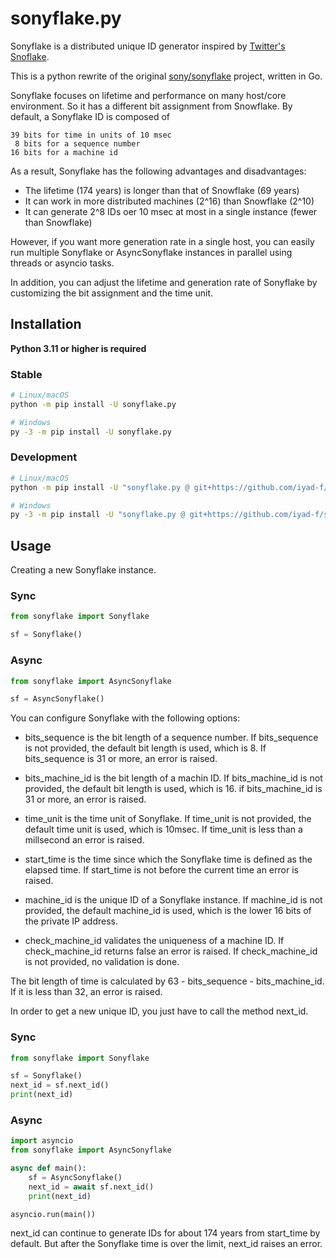 # sonyflake.py

Sonyflake is a distributed unique ID generator inspired by [Twitter's Snoflake](https://blog.twitter.com/2010/announcing-snowflake).

This is a python rewrite of the original [sony/sonyflake](https://github.com/sony/sonyflake) project, written in Go.

Sonyflake focuses on lifetime and performance on many host/core environment. So it has a different bit assignment from Snowflake. By default, a Sonyflake ID is composed of

    39 bits for time in units of 10 msec
     8 bits for a sequence number
    16 bits for a machine id

As a result, Sonyflake has the following advantages and disadvantages:

- The lifetime (174 years) is longer than that of Snowflake (69 years)
- It can work in more distributed machines (2^16) than Snowflake (2^10)
- It can generate 2^8 IDs oer 10 msec at most in a single instance (fewer than Snowflake)

However, if you want more generation rate in a single host,
you can easily run multiple Sonyflake or AsyncSonyflake instances in parallel using threads or asyncio tasks.

In addition, you can adjust the lifetime and generation rate of Sonyflake
by customizing the bit assignment and the time unit.

## Installation

**Python 3.11 or higher is required**

### Stable

```sh
# Linux/macOS
python -m pip install -U sonyflake.py

# Windows
py -3 -m pip install -U sonyflake.py
```

### Development

```sh
# Linux/macOS
python -m pip install -U "sonyflake.py @ git+https://github.com/iyad-f/sonyflake.py"

# Windows
py -3 -m pip install -U "sonyflake.py @ git+https://github.com/iyad-f/sonyflake.py"
```

## Usage

Creating a new Sonyflake instance.

### Sync

```py
from sonyflake import Sonyflake

sf = Sonyflake()
```

### Async

```py
from sonyflake import AsyncSonyflake

sf = AsyncSonyflake()
```

You can configure Sonyflake with the following options:

- bits_sequence is the bit length of a sequence number.
  If bits_sequence is not provided, the default bit length is used, which is 8.
  If bits_sequence is 31 or more, an error is raised.

- bits_machine_id is the bit length of a machin ID.
  If bits_machine_id is not provided, the default bit length is used, which is 16.
  if bits_machine_id is 31 or more, an error is raised.

- time_unit is the time unit of Sonyflake.
  If time_unit is not provided, the default time unit is used, which is 10msec.
  If time_unit is less than a millsecond an error is raised.

- start_time is the time since which the Sonyflake time is defined as the elapsed time.
  If start_time is not before the current time an error is raised.

- machine_id is the unique ID of a Sonyflake instance.
  If machine_id is not provided, the default machine_id is used, which is the lower 16 bits of the private IP address.

- check_machine_id validates the uniqueness of a machine ID.
  If check_machine_id returns false an error is raised.
  If check_machine_id is not provided, no validation is done.

The bit length of time is calculated by 63 - bits_sequence - bits_machine_id.
If it is less than 32, an error is raised.

In order to get a new unique ID, you just have to call the method next_id.

### Sync

```py
from sonyflake import Sonyflake

sf = Sonyflake()
next_id = sf.next_id()
print(next_id)
```

### Async

```py
import asyncio
from sonyflake import AsyncSonyflake

async def main():
    sf = AsyncSonyflake()
    next_id = await sf.next_id()
    print(next_id)

asyncio.run(main())
```

next_id can continue to generate IDs for about 174 years from start_time by default.
But after the Sonyflake time is over the limit, next_id raises an error.
